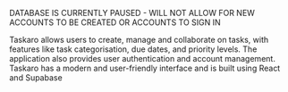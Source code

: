 DATABASE IS CURRENTLY PAUSED - WILL NOT ALLOW FOR NEW ACCOUNTS TO BE CREATED OR ACCOUNTS TO SIGN IN

Taskaro allows users to create, manage and collaborate on tasks, with features like task categorisation, due dates, and priority levels. The application also provides user authentication and account management. Taskaro has a modern and user-friendly interface and is built using React and Supabase
